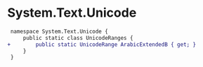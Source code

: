 # System.Text.Unicode

``` diff
 namespace System.Text.Unicode {
     public static class UnicodeRanges {
+        public static UnicodeRange ArabicExtendedB { get; }
     }
 }
```

